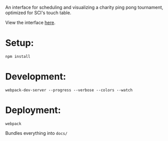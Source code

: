 An interface for scheduling and visualizing a charity ping pong tournament, optimized for SCI's touch table.

View the interface [here](https://alex-r-bigelow.github.io/ping-pong-tournament).

Setup:
======
    npm install

Development:
============
    webpack-dev-server --progress --verbose --colors --watch

Deployment:
===========
    webpack
Bundles everything into `docs/`
